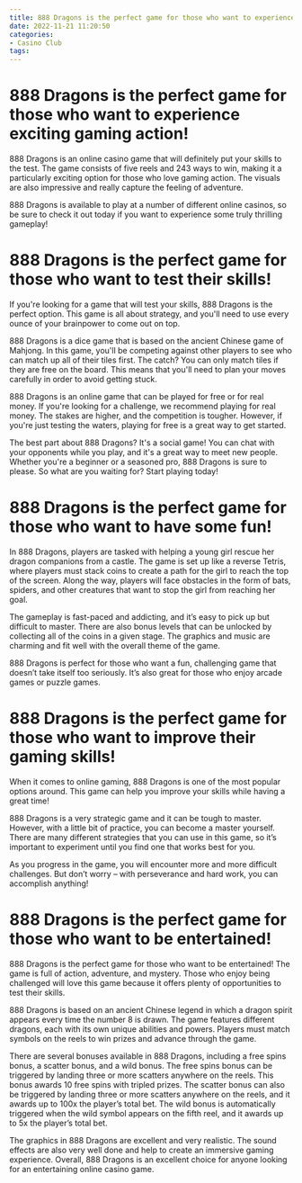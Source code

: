 ```yaml
---
title: 888 Dragons is the perfect game for those who want to experience exciting gaming action!
date: 2022-11-21 11:20:50
categories:
- Casino Club
tags:
---
```



#  888 Dragons is the perfect game for those who want to experience exciting gaming action!

888 Dragons is an online casino game that will definitely put your skills to the test. The game consists of five reels and 243 ways to win, making it a particularly exciting option for those who love gaming action. The visuals are also impressive and really capture the feeling of adventure.

888 Dragons is available to play at a number of different online casinos, so be sure to check it out today if you want to experience some truly thrilling gameplay!

#  888 Dragons is the perfect game for those who want to test their skills!

If you're looking for a game that will test your skills, 888 Dragons is the perfect option. This game is all about strategy, and you'll need to use every ounce of your brainpower to come out on top.

888 Dragons is a dice game that is based on the ancient Chinese game of Mahjong. In this game, you'll be competing against other players to see who can match up all of their tiles first. The catch? You can only match tiles if they are free on the board. This means that you'll need to plan your moves carefully in order to avoid getting stuck.

888 Dragons is an online game that can be played for free or for real money. If you're looking for a challenge, we recommend playing for real money. The stakes are higher, and the competition is tougher. However, if you're just testing the waters, playing for free is a great way to get started.

The best part about 888 Dragons? It's a social game! You can chat with your opponents while you play, and it's a great way to meet new people. Whether you're a beginner or a seasoned pro, 888 Dragons is sure to please. So what are you waiting for? Start playing today!

#  888 Dragons is the perfect game for those who want to have some fun!

In 888 Dragons, players are tasked with helping a young girl rescue her dragon companions from a castle. The game is set up like a reverse Tetris, where players must stack coins to create a path for the girl to reach the top of the screen. Along the way, players will face obstacles in the form of bats, spiders, and other creatures that want to stop the girl from reaching her goal.

The gameplay is fast-paced and addicting, and it’s easy to pick up but difficult to master. There are also bonus levels that can be unlocked by collecting all of the coins in a given stage. The graphics and music are charming and fit well with the overall theme of the game.

888 Dragons is perfect for those who want a fun, challenging game that doesn’t take itself too seriously. It’s also great for those who enjoy arcade games or puzzle games.

#  888 Dragons is the perfect game for those who want to improve their gaming skills!

When it comes to online gaming, 888 Dragons is one of the most popular options around. This game can help you improve your skills while having a great time!

888 Dragons is a very strategic game and it can be tough to master. However, with a little bit of practice, you can become a master yourself. There are many different strategies that you can use in this game, so it’s important to experiment until you find one that works best for you.

As you progress in the game, you will encounter more and more difficult challenges. But don’t worry – with perseverance and hard work, you can accomplish anything!

#  888 Dragons is the perfect game for those who want to be entertained!

888 Dragons is the perfect game for those who want to be entertained! The game is full of action, adventure, and mystery. Those who enjoy being challenged will love this game because it offers plenty of opportunities to test their skills.

888 Dragons is based on an ancient Chinese legend in which a dragon spirit appears every time the number 8 is drawn. The game features different dragons, each with its own unique abilities and powers. Players must match symbols on the reels to win prizes and advance through the game.

There are several bonuses available in 888 Dragons, including a free spins bonus, a scatter bonus, and a wild bonus. The free spins bonus can be triggered by landing three or more scatters anywhere on the reels. This bonus awards 10 free spins with tripled prizes. The scatter bonus can also be triggered by landing three or more scatters anywhere on the reels, and it awards up to 100x the player’s total bet. The wild bonus is automatically triggered when the wild symbol appears on the fifth reel, and it awards up to 5x the player’s total bet.

The graphics in 888 Dragons are excellent and very realistic. The sound effects are also very well done and help to create an immersive gaming experience. Overall, 888 Dragons is an excellent choice for anyone looking for an entertaining online casino game.